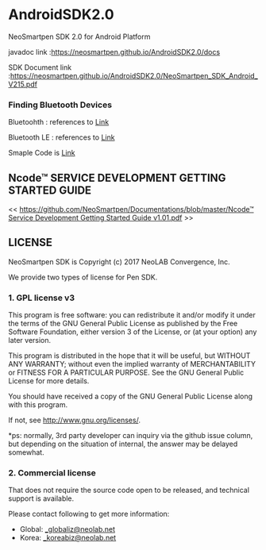 # AndroidSDK2.0

NeoSmartpen SDK 2.0 for Android Platform

javadoc link :https://neosmartpen.github.io/AndroidSDK2.0/docs
 
SDK Document link :https://neosmartpen.github.io/AndroidSDK2.0/NeoSmartpen_SDK_Android_V215.pdf

### Finding Bluetooth Devices

Bluetoohth : references to [Link](https://developer.android.com/guide/topics/connectivity/bluetooth.html#FindingDevices)

Bluetooth LE : references to [Link](https://developer.android.com/guide/topics/connectivity/bluetooth-le.html#find)

Smaple Code is [Link](https://github.com/NeoSmartpen/AndroidSDK2.0/blob/master/NASDK2.0_sample_code/NASDK_sample_code/src/main/java/kr/neolab/samplecode/DeviceListActivity.java)

## Ncode™ SERVICE DEVELOPMENT GETTING STARTED GUIDE

<< [https://github.com/NeoSmartpen/Documentations/blob/master/Ncode™ Service Development Getting Started Guide v1.01.pdf](https://github.com/NeoSmartpen/Documentations/blob/master/Ncode%E2%84%A2%20Service%20Development%20Getting%20Started%20Guide%20v1.01.pdf) >>
 
## LICENSE

NeoSmartpen SDK is Copyright (c) 2017 NeoLAB Convergence, Inc.

We provide two types of license for Pen SDK.

### 1. GPL license v3
    
This program is free software: you can redistribute it and/or modify it under the terms of the GNU General Public License as published by the Free Software Foundation, either version 3 of the License, or (at your option) any later version. 
    
This program is distributed in the hope that it will be useful, but WITHOUT ANY WARRANTY; without even the implied warranty of MERCHANTABILITY or FITNESS FOR A PARTICULAR PURPOSE. See the GNU General Public License for more details. 
    
You should have received a copy of the GNU General Public License along with this program. 
    
If not, see <http://www.gnu.org/licenses/>.
    
*ps: normally, 3rd party developer can inquiry via the github issue column, but depending on the situation of internal, the answer may be delayed somewhat.



### 2. Commercial license

That does not require the source code open to be released, and technical support is available.

Please contact following to get more information:

- Global: _globaliz@neolab.net
- Korea: _koreabiz@neolab.net

